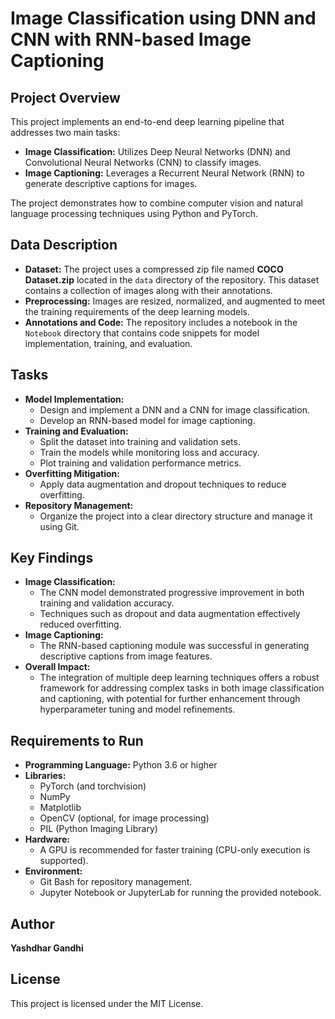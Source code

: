 # Image Classification using DNN and CNN with RNN-based Image Captioning

## Project Overview
This project implements an end-to-end deep learning pipeline that addresses two main tasks:
- **Image Classification:** Utilizes Deep Neural Networks (DNN) and Convolutional Neural Networks (CNN) to classify images.
- **Image Captioning:** Leverages a Recurrent Neural Network (RNN) to generate descriptive captions for images.

The project demonstrates how to combine computer vision and natural language processing techniques using Python and PyTorch.

## Data Description
- **Dataset:** The project uses a compressed zip file named **COCO Dataset.zip** located in the `data` directory of the repository. This dataset contains a collection of images along with their annotations.
- **Preprocessing:** Images are resized, normalized, and augmented to meet the training requirements of the deep learning models.
- **Annotations and Code:** The repository includes a notebook in the `Notebook` directory that contains code snippets for model implementation, training, and evaluation.

## Tasks
- **Model Implementation:**
  - Design and implement a DNN and a CNN for image classification.
  - Develop an RNN-based model for image captioning.
- **Training and Evaluation:**
  - Split the dataset into training and validation sets.
  - Train the models while monitoring loss and accuracy.
  - Plot training and validation performance metrics.
- **Overfitting Mitigation:**
  - Apply data augmentation and dropout techniques to reduce overfitting.
- **Repository Management:**
  - Organize the project into a clear directory structure and manage it using Git.

## Key Findings
- **Image Classification:**  
  - The CNN model demonstrated progressive improvement in both training and validation accuracy.
  - Techniques such as dropout and data augmentation effectively reduced overfitting.
- **Image Captioning:**  
  - The RNN-based captioning module was successful in generating descriptive captions from image features.
- **Overall Impact:**  
  - The integration of multiple deep learning techniques offers a robust framework for addressing complex tasks in both image classification and captioning, with potential for further enhancement through hyperparameter tuning and model refinements.

## Requirements to Run
- **Programming Language:** Python 3.6 or higher
- **Libraries:**  
  - PyTorch (and torchvision)
  - NumPy
  - Matplotlib
  - OpenCV (optional, for image processing)
  - PIL (Python Imaging Library)
- **Hardware:**  
  - A GPU is recommended for faster training (CPU-only execution is supported).
- **Environment:**  
  - Git Bash for repository management.
  - Jupyter Notebook or JupyterLab for running the provided notebook.
## Author 
**Yashdhar Gandhi**

## License
This project is licensed under the MIT License.
